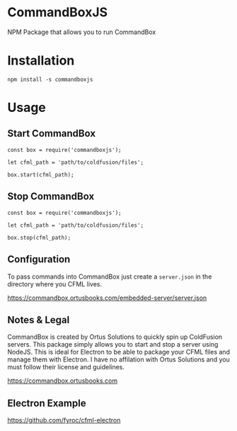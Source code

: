 # CommandBoxJS
NPM Package that allows you to run CommandBox 

# Installation
`npm install -s commandboxjs`

# Usage

## Start CommandBox

```
const box = require('commandboxjs');

let cfml_path = 'path/to/coldfusion/files';

box.start(cfml_path);
```

## Stop CommandBox

```
const box = require('commandboxjs');

let cfml_path = 'path/to/coldfusion/files';

box.stop(cfml_path);
```

## Configuration

To pass commands into CommandBox just create a `server.json` in the directory where you CFML lives.

https://commandbox.ortusbooks.com/embedded-server/server.json

## Notes & Legal

CommandBox is created by Ortus Solutions to quickly spin up ColdFusion servers. This package simply allows you to start and stop a server using NodeJS. This is ideal for Electron to be able to package your CFML files and manage them with Electron. I have no affilation with Ortus Solutions and you must follow their license and guidelines.

https://commandbox.ortusbooks.com

## Electron Example

https://github.com/fyroc/cfml-electron


